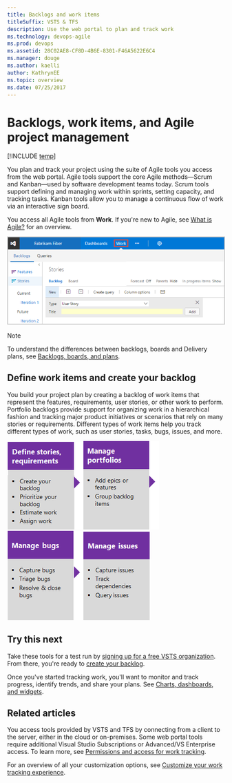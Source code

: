 ```yaml
---
title: Backlogs and work items 
titleSuffix: VSTS & TFS 
description: Use the web portal to plan and track work  
ms.technology: devops-agile
ms.prod: devops
ms.assetid: 28C02AE8-CF8D-4B6E-8301-F46A5622E6C4
ms.manager: douge
ms.author: kaelli
author: KathrynEE
ms.topic: overview
ms.date: 07/25/2017
---
```


# Backlogs, work items, and Agile project management 

[!INCLUDE [temp](../_shared/version-vsts-tfs-all-versions.md)]

You plan and track your project using the suite of Agile tools you access from the web portal. Agile tools support the core Agile methods&mdash;Scrum and Kanban&mdash;used by software development teams today. Scrum tools support defining and managing work within sprints, setting capacity, and tracking tasks. Kanban tools allow you to manage a continuous flow of work via an interactive sign board.  

You access all Agile tools from **Work**. If you're new to Agile, see [What is Agile?](/azure/devops/agile/what-is-agile) for an overview.

<img src="_img/plan-intro.png" alt="Work>product backlog page" style="border: 1px solid #C3C3C3;" />  


> [!NOTE]
>To understand the differences between backlogs, boards and Delivery plans, see [Backlogs, boards, and plans](backlogs-boards-plans.md). 
 

## Define work items and create your backlog  

You build your project plan by creating a backlog of work items that represent the features, requirements, user stories, or other work to perform. Portfolio backlogs provide support for organizing work in a hierarchical fashion and tracking major product initiatives or scenarios that rely on many stories or requirements.  Different types of work items help you track different types of work, such as user stories, tasks, bugs, issues, and more. 

[![Define stories](_img/overview/gs-planning-define-stories.png)](create-your-backlog.md)[![Organize backlog](_img/overview/gs-planning-organize-backlog.png)](organize-backlog.md)[![Manage bugs](_img/overview/gs-planning-manage-bugs.png)](manage-bugs.md)[![Manage issues](_img/overview/gs-planning-manage-issues.png)](manage-issues-impediments.md)



## Try this next  

Take these tools for a test run by [signing up for a free VSTS organization](../../organizations/accounts/create-organization-msa-or-work-student.md). From there, you're ready to [create your backlog](create-your-backlog.md).  

Once you've started tracking work, you'll want to monitor and track progress, identify trends, and share your plans. See [Charts, dashboards, and widgets](../../report/overview.md). 


## Related articles

You access tools provided by VSTS and TFS by connecting from a client to the server, either in the cloud or on-premises. Some web portal tools require additional Visual Studio Subscriptions or Advanced/VS Enterprise access. To learn more, see [Permissions and access for work tracking](../../organizations/security/permissions-access-work-tracking.md). 



For an overview of all your customization options, see [Customize your work tracking experience](../customize/customize-work.md). 


 

 